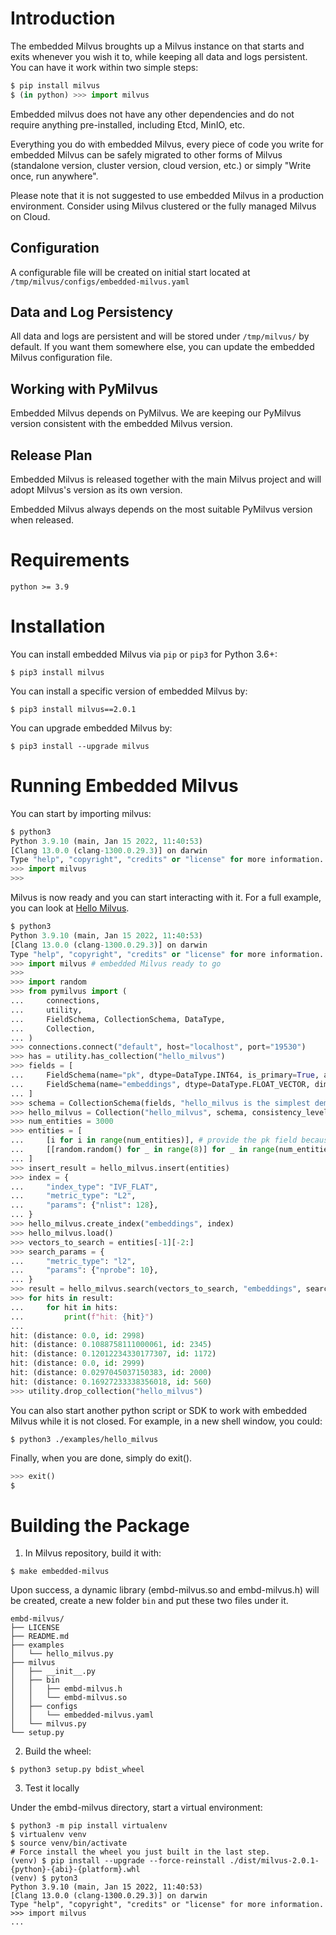 # Introduction

The embedded Milvus broughts up a Milvus instance on that starts and exits whenever you wish it to, while keeping all data and logs persistent. You can have it work within two simple steps:

```python
$ pip install milvus
$ (in python) >>> import milvus
```

Embedded milvus does not have any other dependencies and do not require anything pre-installed, including Etcd, MinIO, etc.

Everything you do with embedded Milvus, every piece of code you write for embedded Milvus can be safely migrated to other forms of Milvus (standalone version, cluster version, cloud version, etc.) or simply "Write once, run anywhere".

Please note that it is not suggested to use embedded Milvus in a production environment. Consider using Milvus clustered or the fully managed Milvus on Cloud. 

## Configuration

A configurable file will be created on initial start located at `/tmp/milvus/configs/embedded-milvus.yaml`

## Data and Log Persistency

All data and logs are persistent and will be stored under `/tmp/milvus/` by default. If you want them somewhere else, you can update the embedded Milvus configuration file.

## Working with PyMilvus

Embedded Milvus depends on PyMilvus. We are keeping our PyMilvus version consistent with the embedded Milvus version.

## Release Plan

Embedded Milvus is released together with the main Milvus project and will adopt Milvus's version as its own version.

Embedded Milvus always depends on the most suitable PyMilvus version when released.

# Requirements

```shell
python >= 3.9
```

# Installation

You can install embedded Milvus via `pip` or `pip3` for Python 3.6+:

```shell
$ pip3 install milvus
```

You can install a specific version of embedded Milvus by:

```shell
$ pip3 install milvus==2.0.1
```

You can upgrade embedded Milvus by:

```shell
$ pip3 install --upgrade milvus
```

# Running Embedded Milvus

You can start by importing milvus:

```python
$ python3
Python 3.9.10 (main, Jan 15 2022, 11:40:53)
[Clang 13.0.0 (clang-1300.0.29.3)] on darwin
Type "help", "copyright", "credits" or "license" for more information.
>>> import milvus
>>>
```

Milvus is now ready and you can start interacting with it. For a full example, you can look at [Hello Milvus](https://milvus.io/docs/v2.0.0/example_code.md).

```python
$ python3
Python 3.9.10 (main, Jan 15 2022, 11:40:53)
[Clang 13.0.0 (clang-1300.0.29.3)] on darwin
Type "help", "copyright", "credits" or "license" for more information.
>>> import milvus # embedded Milvus ready to go
>>>
>>> import random
>>> from pymilvus import (
...     connections,
...     utility,
...     FieldSchema, CollectionSchema, DataType,
...     Collection,
... )
>>> connections.connect("default", host="localhost", port="19530")
>>> has = utility.has_collection("hello_milvus")
>>> fields = [
...     FieldSchema(name="pk", dtype=DataType.INT64, is_primary=True, auto_id=False),
...     FieldSchema(name="embeddings", dtype=DataType.FLOAT_VECTOR, dim=8)
... ]
>>> schema = CollectionSchema(fields, "hello_milvus is the simplest demo to introduce the APIs")
>>> hello_milvus = Collection("hello_milvus", schema, consistency_level="Strong")
>>> num_entities = 3000
>>> entities = [
...     [i for i in range(num_entities)], # provide the pk field because `auto_id` is set to False
...     [[random.random() for _ in range(8)] for _ in range(num_entities)],  # field embeddings
... ]
>>> insert_result = hello_milvus.insert(entities)
>>> index = {
...     "index_type": "IVF_FLAT",
...     "metric_type": "L2",
...     "params": {"nlist": 128},
... }
>>> hello_milvus.create_index("embeddings", index)
>>> hello_milvus.load()
>>> vectors_to_search = entities[-1][-2:]
>>> search_params = {
...     "metric_type": "l2",
...     "params": {"nprobe": 10},
... }
>>> result = hello_milvus.search(vectors_to_search, "embeddings", search_params, limit=3)
>>> for hits in result:
...     for hit in hits:
...         print(f"hit: {hit}")
...
hit: (distance: 0.0, id: 2998)
hit: (distance: 0.1088758111000061, id: 2345)
hit: (distance: 0.12012234330177307, id: 1172)
hit: (distance: 0.0, id: 2999)
hit: (distance: 0.0297045037150383, id: 2000)
hit: (distance: 0.16927233338356018, id: 560)
>>> utility.drop_collection("hello_milvus")
```

You can also start another python script or SDK to work with embedded Milvus while it is not closed. For example, in a new shell window, you could:

```shell
$ python3 ./examples/hello_milvus
```

Finally, when you are done, simply do exit().

```python
>>> exit()
$ 
```

# Building the Package

1. In Milvus repository, build it with:
```shell
$ make embedded-milvus
```

Upon success, a dynamic library (embd-milvus.so and embd-milvus.h) will be created, create a new folder `bin` and put these two files under it. 

```shell
embd-milvus/
├── LICENSE
├── README.md
├── examples
│   └── hello_milvus.py
├── milvus
│   ├── __init__.py
│   ├── bin
│   │   ├── embd-milvus.h
│   │   └── embd-milvus.so
│   ├── configs
│   │   └── embedded-milvus.yaml
│   └── milvus.py
└── setup.py
```

2. Build the wheel:

```shell
$ python3 setup.py bdist_wheel
```

3. Test it locally

Under the embd-milvus directory, start a virtual environment:

```shell
$ python3 -m pip install virtualenv
$ virtualenv venv
$ source venv/bin/activate
# Force install the wheel you just built in the last step.
(venv) $ pip install --upgrade --force-reinstall ./dist/milvus-2.0.1-{python}-{abi}-{platform}.whl
(venv) $ pyton3
Python 3.9.10 (main, Jan 15 2022, 11:40:53)
[Clang 13.0.0 (clang-1300.0.29.3)] on darwin
Type "help", "copyright", "credits" or "license" for more information.
>>> import milvus
...
```

